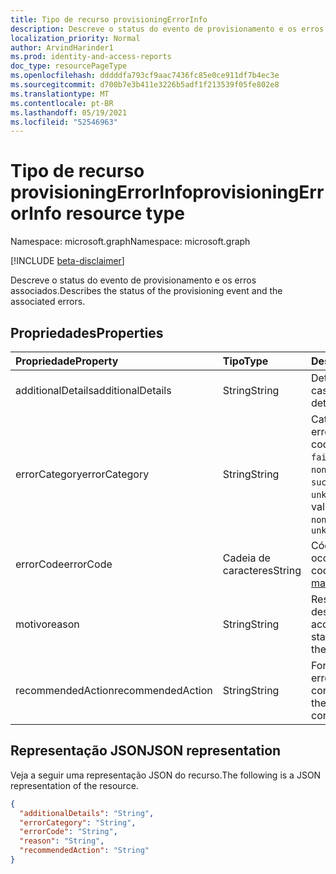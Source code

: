 ```yaml
---
title: Tipo de recurso provisioningErrorInfo
description: Descreve o status do evento de provisionamento e os erros associados.
localization_priority: Normal
author: ArvindHarinder1
ms.prod: identity-and-access-reports
doc_type: resourcePageType
ms.openlocfilehash: dddddfa793cf9aac7436fc85e0ce911df7b4ec3e
ms.sourcegitcommit: d700b7e3b411e3226b5adf1f213539f05fe802e8
ms.translationtype: MT
ms.contentlocale: pt-BR
ms.lasthandoff: 05/19/2021
ms.locfileid: "52546963"
---
```

# <a name="provisioningerrorinfo-resource-type"></a><span data-ttu-id="c65b5-103">Tipo de recurso provisioningErrorInfo</span><span class="sxs-lookup"><span data-stu-id="c65b5-103">provisioningErrorInfo resource type</span></span>

<span data-ttu-id="c65b5-104">Namespace: microsoft.graph</span><span class="sxs-lookup"><span data-stu-id="c65b5-104">Namespace: microsoft.graph</span></span>

[!INCLUDE [beta-disclaimer](../../includes/beta-disclaimer.md)]

<span data-ttu-id="c65b5-105">Descreve o status do evento de provisionamento e os erros associados.</span><span class="sxs-lookup"><span data-stu-id="c65b5-105">Describes the status of the provisioning event and the associated errors.</span></span> 

## <a name="properties"></a><span data-ttu-id="c65b5-106">Propriedades</span><span class="sxs-lookup"><span data-stu-id="c65b5-106">Properties</span></span>

| <span data-ttu-id="c65b5-107">Propriedade</span><span class="sxs-lookup"><span data-stu-id="c65b5-107">Property</span></span>     | <span data-ttu-id="c65b5-108">Tipo</span><span class="sxs-lookup"><span data-stu-id="c65b5-108">Type</span></span>        | <span data-ttu-id="c65b5-109">Descrição</span><span class="sxs-lookup"><span data-stu-id="c65b5-109">Description</span></span> |
|:-------------|:------------|:------------|
|<span data-ttu-id="c65b5-110">additionalDetails</span><span class="sxs-lookup"><span data-stu-id="c65b5-110">additionalDetails</span></span>|<span data-ttu-id="c65b5-111">String</span><span class="sxs-lookup"><span data-stu-id="c65b5-111">String</span></span>|<span data-ttu-id="c65b5-112">Detalhes adicionais em caso de erro.</span><span class="sxs-lookup"><span data-stu-id="c65b5-112">Additional details in case of error.</span></span>|
|<span data-ttu-id="c65b5-113">errorCategory</span><span class="sxs-lookup"><span data-stu-id="c65b5-113">errorCategory</span></span>|<span data-ttu-id="c65b5-114">String</span><span class="sxs-lookup"><span data-stu-id="c65b5-114">String</span></span>|<span data-ttu-id="c65b5-115">Categoriza o código de erro.</span><span class="sxs-lookup"><span data-stu-id="c65b5-115">Categorizes the error code.</span></span> <span data-ttu-id="c65b5-116">Os valores possíveis `failure` são `nonServiceFailure` , , `success` , `unknownFutureValue`</span><span class="sxs-lookup"><span data-stu-id="c65b5-116">Possible values are `failure`, `nonServiceFailure`, `success`, `unknownFutureValue`</span></span>|
|<span data-ttu-id="c65b5-117">errorCode</span><span class="sxs-lookup"><span data-stu-id="c65b5-117">errorCode</span></span>|<span data-ttu-id="c65b5-118">Cadeia de caracteres</span><span class="sxs-lookup"><span data-stu-id="c65b5-118">String</span></span>|<span data-ttu-id="c65b5-119">Código de erro exclusivo se ocorrer algum.</span><span class="sxs-lookup"><span data-stu-id="c65b5-119">Unique error code if any occurred.</span></span> [<span data-ttu-id="c65b5-120">Saiba mais</span><span class="sxs-lookup"><span data-stu-id="c65b5-120">Learn more</span></span>](/azure/active-directory/reports-monitoring/concept-provisioning-logs#error-codes)|
|<span data-ttu-id="c65b5-121">motivo</span><span class="sxs-lookup"><span data-stu-id="c65b5-121">reason</span></span>|<span data-ttu-id="c65b5-122">String</span><span class="sxs-lookup"><span data-stu-id="c65b5-122">String</span></span>|<span data-ttu-id="c65b5-123">Resume o status e descreve por que o status aconteceu.</span><span class="sxs-lookup"><span data-stu-id="c65b5-123">Summarizes the status and describes why the status happened.</span></span>|
|<span data-ttu-id="c65b5-124">recommendedAction</span><span class="sxs-lookup"><span data-stu-id="c65b5-124">recommendedAction</span></span>|<span data-ttu-id="c65b5-125">String</span><span class="sxs-lookup"><span data-stu-id="c65b5-125">String</span></span>|<span data-ttu-id="c65b5-126">Fornece a resolução do erro correspondente.</span><span class="sxs-lookup"><span data-stu-id="c65b5-126">Provides the resolution for the corresponding error.</span></span>|

## <a name="json-representation"></a><span data-ttu-id="c65b5-127">Representação JSON</span><span class="sxs-lookup"><span data-stu-id="c65b5-127">JSON representation</span></span>

<span data-ttu-id="c65b5-128">Veja a seguir uma representação JSON do recurso.</span><span class="sxs-lookup"><span data-stu-id="c65b5-128">The following is a JSON representation of the resource.</span></span>

<!-- {
  "blockType": "resource",
  "optionalProperties": [

  ],
  "@odata.type": "microsoft.graph.provisioningErrorInfo",
  "baseType": null
}-->

```json
{
  "additionalDetails": "String",
  "errorCategory": "String",
  "errorCode": "String",
  "reason": "String",
  "recommendedAction": "String"
}
```

<!-- uuid: 16cd6b66-4b1a-43a1-adaf-3a886856ed98
2019-02-04 14:57:30 UTC -->
<!-- {
  "type": "#page.annotation",
  "description": "provisioningErrorInfo resource",
  "keywords": "",
  "section": "documentation",
  "tocPath": ""
}-->


